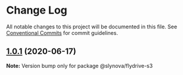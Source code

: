 # Change Log

All notable changes to this project will be documented in this file.
See [Conventional Commits](https://conventionalcommits.org) for commit guidelines.

## [1.0.1](https://github.com/Slynova-Org/flydrive/compare/@slynova/flydrive-s3@1.0.1-alpha.0...@slynova/flydrive-s3@1.0.1) (2020-06-17)

**Note:** Version bump only for package @slynova/flydrive-s3
